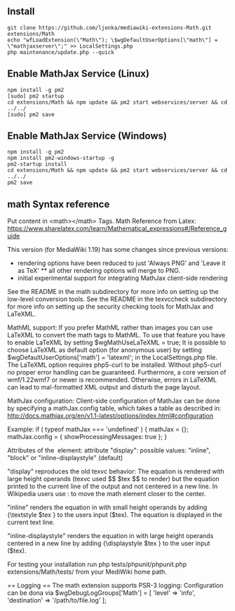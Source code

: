 ## Install
```
git clone https://github.com/ljonka/mediawiki-extensions-Math.git extensions/Math
echo "wfLoadExtension(\"Math\"); \$wgDefaultUserOptions[\"math\"] = \"mathjaxserver\";" >> LocalSettings.php
php maintenance/update.php --quick
```

## Enable MathJax Service (Linux)
```
npm install -g pm2
[sudo] pm2 startup
cd extensions/Math && npm update && pm2 start webservices/server && cd ../../
[sudo] pm2 save
```
## Enable MathJax Service (Windows)
```
npm install -g pm2
npm install pm2-windows-startup -g
pm2-startup install
cd extensions/Math && npm update && pm2 start webservices/server && cd ../../
pm2 save
```

## math Syntax reference

Put content in &lt;math&gt;&lt;/math&gt; Tags.
Math Reference from Latex: https://www.sharelatex.com/learn/Mathematical_expressions#/Reference_guide


This version (for MediaWiki 1.19) has some changes since previous versions:

* rendering options have been reduced to just 'Always PNG' and 'Leave it as TeX'
** all other rendering options will merge to PNG.
* initial experimental support for integrating MathJax client-side rendering

See the README in the math subdirectory for more info on setting up the
low-level conversion tools.
See the README in the texvccheck subdirectory for more info on setting up the
security checking tools for MathJax and LaTeXML.

MathML support:
If you prefer MathML rather than images you can use LaTeXML to convert the
math tags to MathML. To use that feature you have to enable LaTeXML by setting
$wgMathUseLaTeXML = true;
It is possible to choose LaTeXML as default option (for anonymous user) by setting
$wgDefaultUserOptions['math'] = 'latexml';
in the LocalSettings.php file.
The LaTeXML option requires php5-curl to be installed. Without php5-curl no proper
error handling can be guaranteed.
Furthermore, a core version of wmf/1.22wmf7 or newer is recommended.
Otherwise, errors in LaTeXML can lead to mal-formatted XML output and disturb the
page layout.

MathJax configuration:
Client-side configuration of MathJax can be done by specifying a mathJax.config
table, which takes a table as described in:
http://docs.mathjax.org/en/v1.1-latest/options/index.html#configuration

Example:
if ( typeof mathJax === 'undefined' ) {
  mathJax = {};
  mathJax.config = {
    showProcessingMessages: true
  };
}

Attributes of the <math /> element:
attribute "display":
possible values: "inline", "block" or "inline-displaystyle" (default)

"display" reproduces the old texvc behavior:
The equation is rendered with large height operands (texvc used $$ $tex $$ to render)
but the equation printed to the current line of the output and not centered in a new line.
In Wikipedia users use :<math>$tex</math> to move the math element closer to the center.

"inline" renders the equation in with small height operands by adding {\textstyle $tex } to the
users input ($tex). The equation is displayed in the current text line.

"inline-displaystyle" renders the equation in with large height operands centered in a new line by adding
{\displaystyle $tex } to the user input ($tex).


For testing your installation run
php tests/phpunit/phpunit.php extensions/Math/tests/
from your MediWiki home path.

== Logging ==
The math extension supports PSR-3 logging:
Configuration can be dona via
$wgDebugLogGroups['Math'] = [ 'level' => 'info', 'destination' => '/path/to/file.log' ];
